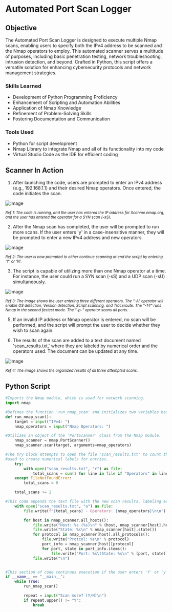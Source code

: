 # Automated Port Scan Logger

## Objective
The Automated Port Scan Logger is designed to execute multiple Nmap scans, enabling users to specify both the IPv4 address to be scanned and the Nmap operators to employ. This automated scanner serves a multitude of purposes, including basic penetration testing, network troubleshooting, intrusion detection, and beyond. Crafted in Python, this script offers a versatile solution for enhancing cybersecurity protocols and network management strategies.

### Skills Learned

- Development of Python Programming Proficiency
- Enhancement of Scripting and Automation Abilities
- Application of Nmap Knowledge
- Refinement of Problem-Solving Skills
- Fostering Documentation and Communication

### Tools Used

- Python for script development
- Nmap Library to integrate Nmap and all of its functionality into my code
- Virtual Studio Code as the IDE for efficient coding

## Scanner In Action
1. After launching the code, users are prompted to enter an IPv4 address (e.g., 192.168.1.1) and their desired Nmap operators. Once entered, the code initiates the scan.

<img src="https://github.com/WesleyKProfile/Automated-Port-Scan-Logger/assets/168662972/04293f92-87a8-491c-801f-f901506d7d1b" alt="image">

<sub>*Ref 1: The code is running, and the user has entered the IP address for Scanme.nmap.org, and the user has entered the operator for a SYN scan (-sS).*</sub>


2. After the Nmap scan has completed, the user will be prompted to run more scans. If the user enters 'y' in a case-insensitive manner, they will be prompted to enter a new IPv4 address and new operators.

<img src="https://github.com/WesleyKProfile/Automated-Port-Scan-Logger/assets/168662972/a36dabac-93ee-4564-9fdf-79c5809dda52" alt="image">

<sub>*Ref 2: The user is now prompted to either continue scanning or end the script by entering 'Y' or 'N'.*</sub>

3. The script is capable of utilizing more than one Nmap operator at a time. For instance, the user could run a SYN scan (-sS) and a UDP scan (-sU) simultaneously.

<img src="https://github.com/WesleyKProfile/Automated-Port-Scan-Logger/assets/168662972/bda21b68-e7c4-4e3d-b01a-ed7f3f423958" alt="image">

<sub>*Ref 3: The image shows the user entering three different operators. The "-A" operator will enable OS detection, Version detection, Script scanning, and Traceroute. The "-T4" runs Nmap in the second fastest mode. The "-p-" operator scans all ports.*</sub>

5. If an invalid IP address or Nmap operator is entered, no scan will be performed, and the script will prompt the user to decide whether they wish to scan again.

6. The results of the scan are added to a text document named 'scan_results.txt,' where they are labeled by numerical order and the operators used. The document can be updated at any time. 

<img src="https://github.com/WesleyKProfile/Automated-Port-Scan-Logger/assets/168662972/1385e69e-a221-4d60-bff8-4100ac3bd773" alt="image">

<sub>*Ref 4: The image shows the organized results of all three attempted scans.*</sub>

## Python Script
```python
#Imports the Nmap module, which is used for network scanning.
import nmap

#Defines the function 'run_nmap_scan' and initializes two variables based on user input.
def run_nmap_scan():
    target = input("IPv4: ")
    nmap_operators = input("Nmap Operators: ")

#Utilizes an object of the 'PortScanner' class from the Nmap module.    
    nmap_scanner = nmap.PortScanner()
    nmap_scanner.scan(target, arguments=nmap_operators)

#The try block attempts to open the file 'scan_results.txt' to count the occurrences of the word 'Operators' in each line, which is
#used to create numerical labels for entries.  
    try:
        with open("scan_results.txt", "r") as file:
            total_scans = sum(1 for line in file if "Operators" in line)
    except FileNotFoundError:
        total_scans = 0

    total_scans += 1

#This code appends the text file with the new scan results, labeling each scan with the operators used and its corresponding number.
    with open("scan_results.txt", "a") as file:
        file.write(f"{total_scans} - Operators: {nmap_operators}\n\n")

        for host in nmap_scanner.all_hosts():
            file.write("Host: %s (%s)\n" % (host, nmap_scanner[host].hostname()))
            file.write("State: %s\n" % nmap_scanner[host].state())
            for protocol in nmap_scanner[host].all_protocols():
                file.write("Protcol: %s\n" % protocol)
                port_info = nmap_scanner[host][protocol]
                for port, state in port_info.items():
                    file.write("Port: %s\tState: %s\n" % (port, state))
            file.write("\n")


#This section of code continues execution if the user enters 'Y' or 'y', and terminates the program if any other input is entered.
if __name__ == "__main__":
    while True:
        run_nmap_scan()

        repeat = input("Scan more? (Y/N)\n")
        if repeat.upper() != "Y":
            break
